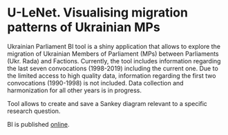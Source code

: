 # U-LeNet. Visualising migration patterns of Ukrainian MPs

Ukrainian Parliament BI tool is a shiny application that allows to explore the migration of Ukrainian Members of Parliament (MPs) between Parliaments (Ukr. Rada) and Factions. Currently, the tool includes information regarding the last seven convocations (1998-2019) including the current one. Due to the limited access to high quality data, information regarding the first two convocations (1990-1998) is not included. Data collection and harmonization for all other years is in progress.

Tool allows to create and save a Sankey diagram relevant to a specific research question. 

BI is published [
online](https://ostepaniuk.shinyapps.io/rada_networks/).
